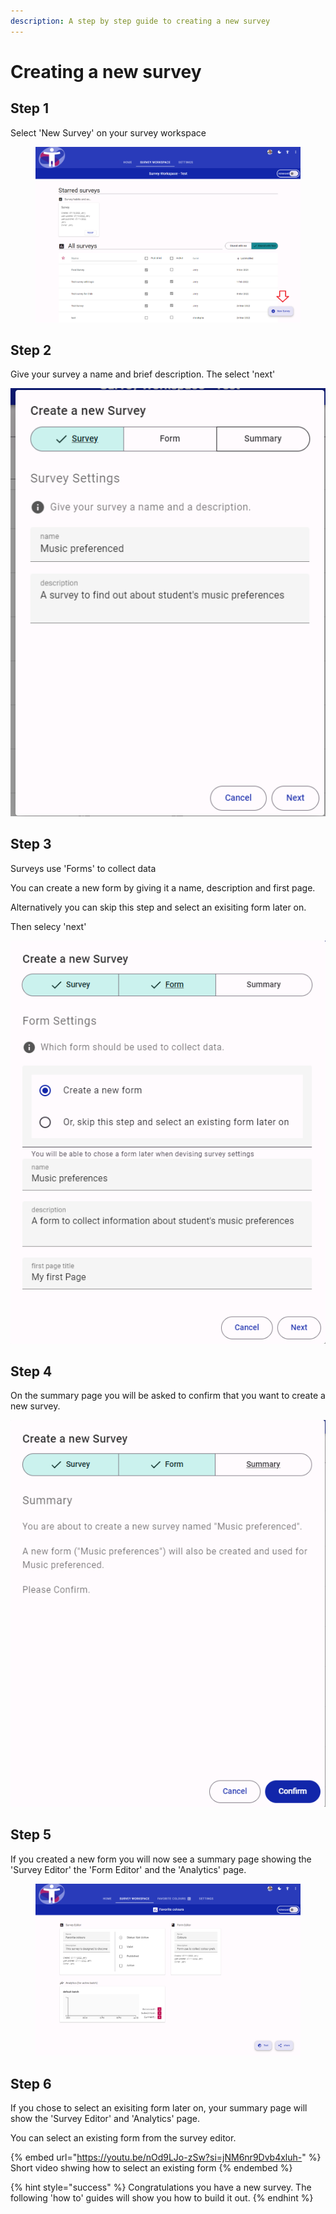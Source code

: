 ```yaml
---
description: A step by step guide to creating a new survey
---
```


# Creating a new survey

## Step 1

Select 'New Survey' on your survey workspace

<figure><img src="../../.gitbook/assets/image (21).png" alt=""><figcaption></figcaption></figure>

## Step 2

Give your survey a name and brief description.  The select 'next'

![](<../../.gitbook/assets/image (38).png>)

## Step 3

Surveys use 'Forms' to collect data

You can create a new form by giving it a name, description and first page.

Alternatively you can skip this step and select an exisiting form later on.

Then selecy 'next'

&#x20;![](<../../.gitbook/assets/image (39).png>)

## Step 4

On the summary page you will be asked to confirm that you want to create a new survey.

![](<../../.gitbook/assets/image (41).png>)

## Step 5

If you created a new form you will now see a summary page showing the 'Survey Editor' the 'Form Editor' and the 'Analytics' page.

<figure><img src="../../.gitbook/assets/image (2) (1) (1) (2) (1).png" alt=""><figcaption></figcaption></figure>

## Step 6

If you chose to select an exisiting form later on, your summary page will show the 'Survey Editor' and 'Analytics' page.

You can select an existing form from the survey editor.

{% embed url="https://youtu.be/nOd9LJo-zSw?si=jNM6nr9Dvb4xluh-" %}
Short video shwing how to select an existing form
{% endembed %}

{% hint style="success" %}
Congratulations you have a new survey. The following 'how to' guides will show you how to build it out.
{% endhint %}
